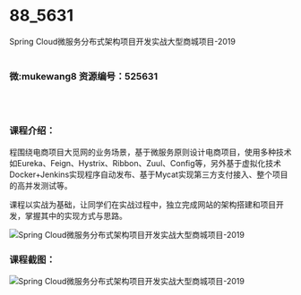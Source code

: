 # 88_5631
Spring Cloud微服务分布式架构项目开发实战大型商城项目-2019
<br/></br>
<h3>微:mukewang8 资源编号：525631</h3>
<br/></br>
<h3>课程介绍：</h3>
<p>程围绕电商项目大觅网的业务场景，基于微服务原则设计电商项目，使用多种技术如Eureka、Feign、Hystrix、Ribbon、Zuul、Config等，另外基于虚拟化技术Docker+Jenkins实现程序自动发布、基于Mycat实现第三方支付接入、整个项目的高并发测试等。</p>
<p>课程以实战为基础，让同学们在实战过程中，独立完成网站的架构搭建和项目开发，掌握其中的实现方式与思路。</p>
<p><img src="https://www.ko996.com/wp-content/uploads/img/2019/07/2-23-300x71.png" alt="Spring Cloud微服务分布式架构项目开发实战大型商城项目-2019"></p>
<h3>课程截图：</h3>
<p><img src="https://www.ko996.com/wp-content/uploads/img/2019/07/1-34.png" alt="Spring Cloud微服务分布式架构项目开发实战大型商城项目-2019"></p>
